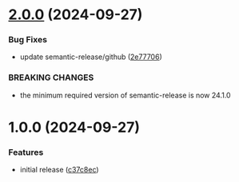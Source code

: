 # [2.0.0](https://github.com/podium-lib/semantic-release-config/compare/v1.0.0...v2.0.0) (2024-09-27)


### Bug Fixes

* update semantic-release/github ([2e77706](https://github.com/podium-lib/semantic-release-config/commit/2e77706a36289e3cd1dae72f700c533f4612b761))


### BREAKING CHANGES

* the minimum required version of semantic-release
is now 24.1.0

# 1.0.0 (2024-09-27)


### Features

* initial release ([c37c8ec](https://github.com/podium-lib/semantic-release-config/commit/c37c8ecaf105c3d44861e92b1cffe46576b7f15c))
